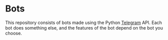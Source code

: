 # Bots

This repository consists of bots made using the Python [Telegram](https://core.telegram.org/) API. Each bot does something else, and the features of the bot depend on the bot you choose.
